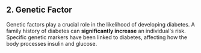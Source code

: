 ## 2. Genetic Factor

Genetic factors play a crucial role in the likelihood of developing diabetes. A family history of diabetes can **significantly increase** an individual's risk. Specific genetic markers have been linked to diabetes, affecting how the body processes insulin and glucose.
